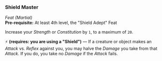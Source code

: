 ### Shield Master
*Feat (Martial)*  
**Pre-requisite:** At least 4th level, the "Shield Adept" Feat  

Increase your *Strength* or *Constitution* by `1`, to a maximum of `20`.

⚡ **(requires: you are using a "Shield")** — If a creature or object makes an *Attack* vs. *Reflex* against you, you may halve the *Damage* you take from that *Attack*. If you do, you take no *Damage* if the *Attack* fails.
